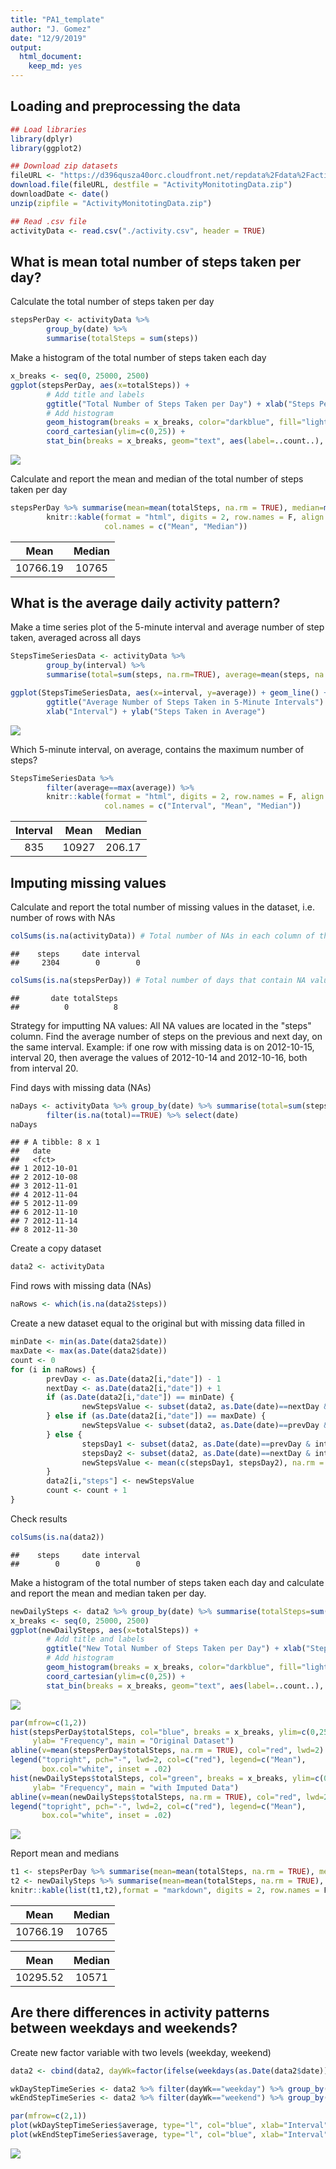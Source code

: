 ```yaml
---
title: "PA1_template"
author: "J. Gomez"
date: "12/9/2019"
output: 
  html_document: 
    keep_md: yes
---
```




## Loading and preprocessing the data

```r
## Load libraries
library(dplyr)
library(ggplot2)

## Download zip datasets
fileURL <- "https://d396qusza40orc.cloudfront.net/repdata%2Fdata%2Factivity.zip"
download.file(fileURL, destfile = "ActivityMonitotingData.zip")
downloadDate <- date()
unzip(zipfile = "ActivityMonitotingData.zip")

## Read .csv file
activityData <- read.csv("./activity.csv", header = TRUE)
```

## What is mean total number of steps taken per day?

Calculate the total number of steps taken per day

```r
stepsPerDay <- activityData %>% 
        group_by(date) %>% 
        summarise(totalSteps = sum(steps))
```

Make a histogram of the total number of steps taken each day

```r
x_breaks <- seq(0, 25000, 2500)
ggplot(stepsPerDay, aes(x=totalSteps)) +
        # Add title and labels
        ggtitle("Total Number of Steps Taken per Day") + xlab("Steps Per Day") + ylab("Frequency") +
        # Add histogram
        geom_histogram(breaks = x_breaks, color="darkblue", fill="lightblue") +
        coord_cartesian(ylim=c(0,25)) +
        stat_bin(breaks = x_breaks, geom="text", aes(label=..count..), vjust=-1.5)
```

<img src="PA1_template_files/figure-html/unnamed-chunk-3-1.png" style="display: block; margin: auto;" />


Calculate and report the mean and median of the total number of steps taken per day

```r
stepsPerDay %>% summarise(mean=mean(totalSteps, na.rm = TRUE), median=median(totalSteps, na.rm = TRUE)) %>%
        knitr::kable(format = "html", digits = 2, row.names = F, align = 'c',
                     col.names = c("Mean", "Median"))
```

<table>
 <thead>
  <tr>
   <th style="text-align:center;"> Mean </th>
   <th style="text-align:center;"> Median </th>
  </tr>
 </thead>
<tbody>
  <tr>
   <td style="text-align:center;"> 10766.19 </td>
   <td style="text-align:center;"> 10765 </td>
  </tr>
</tbody>
</table>


## What is the average daily activity pattern?
Make a time series plot of the 5-minute interval and average number of step taken, averaged across all days

```r
StepsTimeSeriesData <- activityData %>% 
        group_by(interval) %>% 
        summarise(total=sum(steps, na.rm=TRUE), average=mean(steps, na.rm = TRUE))

ggplot(StepsTimeSeriesData, aes(x=interval, y=average)) + geom_line() +
        ggtitle("Average Number of Steps Taken in 5-Minute Intervals") +
        xlab("Interval") + ylab("Steps Taken in Average")
```

<img src="PA1_template_files/figure-html/unnamed-chunk-5-1.png" style="display: block; margin: auto;" />


Which 5-minute interval, on average, contains the maximum number of steps?

```r
StepsTimeSeriesData %>% 
        filter(average==max(average)) %>%
        knitr::kable(format = "html", digits = 2, row.names = F, align = 'c', 
                     col.names = c("Interval", "Mean", "Median"))
```

<table>
 <thead>
  <tr>
   <th style="text-align:center;"> Interval </th>
   <th style="text-align:center;"> Mean </th>
   <th style="text-align:center;"> Median </th>
  </tr>
 </thead>
<tbody>
  <tr>
   <td style="text-align:center;"> 835 </td>
   <td style="text-align:center;"> 10927 </td>
   <td style="text-align:center;"> 206.17 </td>
  </tr>
</tbody>
</table>

## Imputing missing values
Calculate and report the total number of missing values in the dataset, i.e. number of rows with NAs

```r
colSums(is.na(activityData)) # Total number of NAs in each column of the original dataset
```

```
##    steps     date interval 
##     2304        0        0
```

```r
colSums(is.na(stepsPerDay)) # Total number of days that contain NA values
```

```
##       date totalSteps 
##          0          8
```

Strategy for imputting NA values: All NA values are located in the "steps" column. Find the average number of steps on the previous and next day, on the same interval. Example: if one row with missing data is on 2012-10-15, interval 20, then average the values of 2012-10-14 and 2012-10-16, both from interval 20.

Find days with missing data (NAs)

```r
naDays <- activityData %>% group_by(date) %>% summarise(total=sum(steps)) %>% 
        filter(is.na(total)==TRUE) %>% select(date)
naDays
```

```
## # A tibble: 8 x 1
##   date      
##   <fct>     
## 1 2012-10-01
## 2 2012-10-08
## 3 2012-11-01
## 4 2012-11-04
## 5 2012-11-09
## 6 2012-11-10
## 7 2012-11-14
## 8 2012-11-30
```

Create a copy dataset

```r
data2 <- activityData
```

Find rows with missing data (NAs)

```r
naRows <- which(is.na(data2$steps))
```

Create a new dataset equal to the original but with missing data filled in

```r
minDate <- min(as.Date(data2$date))
maxDate <- max(as.Date(data2$date))
count <- 0
for (i in naRows) {
        prevDay <- as.Date(data2[i,"date"]) - 1
        nextDay <- as.Date(data2[i,"date"]) + 1
        if (as.Date(data2[i,"date"]) == minDate) {
                newStepsValue <- subset(data2, as.Date(date)==nextDay & interval==data2[i,"interval"])$steps
        } else if (as.Date(data2[i,"date"]) == maxDate) {
                newStepsValue <- subset(data2, as.Date(date)==prevDay & interval==data2[i,"interval"])$steps
        } else {
                stepsDay1 <- subset(data2, as.Date(date)==prevDay & interval==data2[i,"interval"])$steps
                stepsDay2 <- subset(data2, as.Date(date)==nextDay & interval==data2[i,"interval"])$steps
                newStepsValue <- mean(c(stepsDay1, stepsDay2), na.rm = TRUE)
        }
        data2[i,"steps"] <- newStepsValue
        count <- count + 1
}
```

Check results

```r
colSums(is.na(data2))
```

```
##    steps     date interval 
##        0        0        0
```

Make a histogram of the total number of steps taken each day and calculate and report the mean and median taken per day. 

```r
newDailySteps <- data2 %>% group_by(date) %>% summarise(totalSteps=sum(steps))
x_breaks <- seq(0, 25000, 2500)
ggplot(newDailySteps, aes(x=totalSteps)) +
        # Add title and labels
        ggtitle("New Total Number of Steps Taken per Day") + xlab("Steps Per Day") + ylab("Frequency") +
        # Add histogram
        geom_histogram(breaks = x_breaks, color="darkblue", fill="lightblue") +
        coord_cartesian(ylim=c(0,25)) +
        stat_bin(breaks = x_breaks, geom="text", aes(label=..count..), vjust=-1.5)
```

<img src="PA1_template_files/figure-html/unnamed-chunk-13-1.png" style="display: block; margin: auto;" />

```r
par(mfrow=c(1,2))
hist(stepsPerDay$totalSteps, col="blue", breaks = x_breaks, ylim=c(0,25), xlab = "Steps per Day",
     ylab= "Frequency", main = "Original Dataset")
abline(v=mean(stepsPerDay$totalSteps, na.rm = TRUE), col="red", lwd=2)
legend("topright", pch="-", lwd=2, col=c("red"), legend=c("Mean"), 
       box.col="white", inset = .02)
hist(newDailySteps$totalSteps, col="green", breaks = x_breaks, ylim=c(0,25), xlab = "Steps per Day",
     ylab= "Frequency", main = "with Imputed Data")
abline(v=mean(newDailySteps$totalSteps, na.rm = TRUE), col="red", lwd=2)
legend("topright", pch="-", lwd=2, col=c("red"), legend=c("Mean"), 
       box.col="white", inset = .02)
```

<img src="PA1_template_files/figure-html/unnamed-chunk-13-2.png" style="display: block; margin: auto;" />

Report mean and medians

```r
t1 <- stepsPerDay %>% summarise(mean=mean(totalSteps, na.rm = TRUE), median=median(totalSteps, na.rm = TRUE))
t2 <- newDailySteps %>% summarise(mean=mean(totalSteps, na.rm = TRUE), median=median(totalSteps, na.rm = TRUE))
knitr::kable(list(t1,t2),format = "markdown", digits = 2, row.names = F, align = 'c', col.names = c("Mean", "Median"))
```



|   Mean   | Median |
|:--------:|:------:|
| 10766.19 | 10765  |

|   Mean   | Median |
|:--------:|:------:|
| 10295.52 | 10571  |


## Are there differences in activity patterns between weekdays and weekends?
Create new factor variable with two levels (weekday, weekend)

```r
data2 <- cbind(data2, dayWk=factor(ifelse(weekdays(as.Date(data2$date)) %in% c("Saturday", "Sunday"), "weekend", "weekday")))

wkDayStepTimeSeries <- data2 %>% filter(dayWk=="weekday") %>% group_by(interval) %>% summarise(total=sum(steps), average=mean(steps))
wkEndStepTimeSeries <- data2 %>% filter(dayWk=="weekend") %>% group_by(interval) %>% summarise(total=sum(steps), average=mean(steps))

par(mfrow=c(2,1))
plot(wkDayStepTimeSeries$average, type="l", col="blue", xlab="Interval", ylab = "Steps", main = "Weekday")
plot(wkEndStepTimeSeries$average, type="l", col="blue", xlab="Interval", ylab = "Steps", main = "Weekend")
```

<img src="PA1_template_files/figure-html/unnamed-chunk-15-1.png" style="display: block; margin: auto;" />
